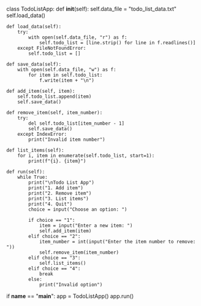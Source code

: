 class TodoListApp:
    def __init__(self):
        self.data_file = "todo_list_data.txt"
        self.load_data()

    def load_data(self):
        try:
            with open(self.data_file, "r") as f:
                self.todo_list = [line.strip() for line in f.readlines()]
        except FileNotFoundError:
            self.todo_list = []

    def save_data(self):
        with open(self.data_file, "w") as f:
            for item in self.todo_list:
                f.write(item + "\n")

    def add_item(self, item):
        self.todo_list.append(item)
        self.save_data()

    def remove_item(self, item_number):
        try:
            del self.todo_list[item_number - 1]
            self.save_data()
        except IndexError:
            print("Invalid item number")

    def list_items(self):
        for i, item in enumerate(self.todo_list, start=1):
            print(f"{i}. {item}")

    def run(self):
        while True:
            print("\nTodo List App")
            print("1. Add item")
            print("2. Remove item")
            print("3. List items")
            print("4. Quit")
            choice = input("Choose an option: ")

            if choice == "1":
                item = input("Enter a new item: ")
                self.add_item(item)
            elif choice == "2":
                item_number = int(input("Enter the item number to remove: "))
                self.remove_item(item_number)
            elif choice == "3":
                self.list_items()
            elif choice == "4":
                break
            else:
                print("Invalid option")

if __name__ == "__main__":
    app = TodoListApp()
    app.run()

